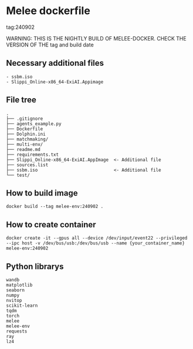 Melee dockerfile
================
tag:240902

WARNING: THIS IS THE NIGHTLY BUILD OF MELEE-DOCKER.
CHECK THE VERSION OF THE tag and build date

Necessary additional files
--------------------------
```
- ssbm.iso
- Slippi_Online-x86_64-ExiAI.Appimage
```

File tree
---------
```
.
├── .gitignore
├── agents_example.py
├── Dockerfile
├── Dolphin.ini
├── matchmaking/
├── multi-env/
├── readme.md
├── requirements.txt
├── Slippi_Online-x86_64-ExiAI.AppImage  <- Additional file
├── sources.list
├── ssbm.iso                             <- Additional file
└── test/
```

How to build image
------------------
```
docker build --tag melee-env:240902 .
```


How to create container 
-----------------------
```
docker create -it --gpus all --device /dev/input/event22 --privileged --ipc host -v /dev/bus/usb:/dev/bus/usb --name {your_container_name} melee-env:240902
```

Python librarys
---------------
```
wandb
matplotlib
seaborn
numpy
nvitop
scikit-learn
tqdm
torch
melee
melee-env
requests
ray
lz4
```
